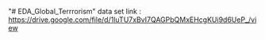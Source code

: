"# EDA_Global_Terrrorism" 
data set link : https://drive.google.com/file/d/1luTU7xBvI7QAGPbQMxEHcgKUi9d6UeP_/view

